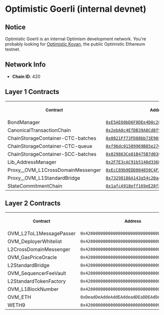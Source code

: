 # Optimistic Goerli (internal devnet)
## Notice
Optimistic Goerli is an internal Optimism development network. You're probably looking for [Optimistic Kovan](../kovan#readme), the public Optimistic Ethereum testnet.
## Network Info
- **Chain ID**: 420
## Layer 1 Contracts
<table>
<tr>
<th>
<img width="506px" height="0px" />
<p><small>Contract</small></p>
</th>
<th>
<img width="506px" height="0px" />
<p><small>Address</small></p>
</th>
</tr>
<tr>
<td>
BondManager
</td>
<td align="center">
<a href="https://goerli.etherscan.io/address/0xE5AE60bD6F8DEe4D0c2BC9268e23B92F1cacC58F">
<code>0xE5AE60bD6F8DEe4D0c2BC9268e23B92F1cacC58F</code>
</a>
</td>
</tr>
<tr>
<td>
CanonicalTransactionChain
</td>
<td align="center">
<a href="https://goerli.etherscan.io/address/0x2ebA8c4EfDB39A8Cd8f9eD65c50ec079f7CEBD81">
<code>0x2ebA8c4EfDB39A8Cd8f9eD65c50ec079f7CEBD81</code>
</a>
</td>
</tr>
<tr>
<td>
ChainStorageContainer-CTC-batches
</td>
<td align="center">
<a href="https://goerli.etherscan.io/address/0x0821Ff73FD88bb73E90F2Ea459B57430dff731Dd">
<code>0x0821Ff73FD88bb73E90F2Ea459B57430dff731Dd</code>
</a>
</td>
</tr>
<tr>
<td>
ChainStorageContainer-CTC-queue
</td>
<td align="center">
<a href="https://goerli.etherscan.io/address/0xf96dc01589969B85e27017F1bC449CB981eED9C8">
<code>0xf96dc01589969B85e27017F1bC449CB981eED9C8</code>
</a>
</td>
</tr>
<tr>
<td>
ChainStorageContainer-SCC-batches
</td>
<td align="center">
<a href="https://goerli.etherscan.io/address/0x829863Ce01B475B7d030539d2181d49E7A4b8aD9">
<code>0x829863Ce01B475B7d030539d2181d49E7A4b8aD9</code>
</a>
</td>
</tr>
<tr>
<td>
Lib_AddressManager
</td>
<td align="center">
<a href="https://goerli.etherscan.io/address/0x2F7E3cAC91b5148d336BbffB224B4dC79F09f01D">
<code>0x2F7E3cAC91b5148d336BbffB224B4dC79F09f01D</code>
</a>
</td>
</tr>
<tr>
<td>
Proxy__OVM_L1CrossDomainMessenger
</td>
<td align="center">
<a href="https://goerli.etherscan.io/address/0xEcC89b9EDD804850C4F343A278Be902be11AaF42">
<code>0xEcC89b9EDD804850C4F343A278Be902be11AaF42</code>
</a>
</td>
</tr>
<tr>
<td>
Proxy__OVM_L1StandardBridge
</td>
<td align="center">
<a href="https://goerli.etherscan.io/address/0x73298186A143a54c20ae98EEE5a025bD5979De02">
<code>0x73298186A143a54c20ae98EEE5a025bD5979De02</code>
</a>
</td>
</tr>
<tr>
<td>
StateCommitmentChain
</td>
<td align="center">
<a href="https://goerli.etherscan.io/address/0x1afcA918eff169eE20fF8AB6Be75f3E872eE1C1A">
<code>0x1afcA918eff169eE20fF8AB6Be75f3E872eE1C1A</code>
</a>
</td>
</tr>
</table>

## Layer 2 Contracts
<table>
<tr>
<th>
<img width="506px" height="0px" />
<p><small>Contract</small></p>
</th>
<th>
<img width="506px" height="0px" />
<p><small>Address</small></p>
</th>
</tr>
<tr>
<td>
OVM_L2ToL1MessagePasser
</td>
<td align="center">
<code>0x4200000000000000000000000000000000000000</code>
</td>
</tr>
<tr>
<td>
OVM_DeployerWhitelist
</td>
<td align="center">
<code>0x4200000000000000000000000000000000000002</code>
</td>
</tr>
<tr>
<td>
L2CrossDomainMessenger
</td>
<td align="center">
<code>0x4200000000000000000000000000000000000007</code>
</td>
</tr>
<tr>
<td>
OVM_GasPriceOracle
</td>
<td align="center">
<code>0x420000000000000000000000000000000000000F</code>
</td>
</tr>
<tr>
<td>
L2StandardBridge
</td>
<td align="center">
<code>0x4200000000000000000000000000000000000010</code>
</td>
</tr>
<tr>
<td>
OVM_SequencerFeeVault
</td>
<td align="center">
<code>0x4200000000000000000000000000000000000011</code>
</td>
</tr>
<tr>
<td>
L2StandardTokenFactory
</td>
<td align="center">
<code>0x4200000000000000000000000000000000000012</code>
</td>
</tr>
<tr>
<td>
OVM_L1BlockNumber
</td>
<td align="center">
<code>0x4200000000000000000000000000000000000013</code>
</td>
</tr>
<tr>
<td>
OVM_ETH
</td>
<td align="center">
<code>0xDeadDeAddeAddEAddeadDEaDDEAdDeaDDeAD0000</code>
</td>
</tr>
<tr>
<td>
WETH9
</td>
<td align="center">
<code>0x4200000000000000000000000000000000000006</code>
</td>
</tr>
</table>

